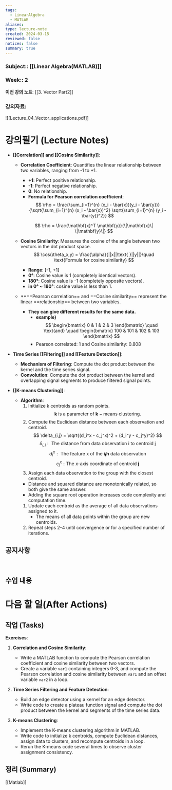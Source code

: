 ```yaml
---
tags:
  - LinearAlgebra
  - MATLAB
aliases: 
type: lecture-note
created: 2024-03-15
reviewed: false
notices: false
summary: true
---
```

### **Subject**:: [[Linear Algebra(MATLAB)]]
### **Week**:: 2

**이전 강의 노트**: [[3. Vector Part2]]

### 강의자료: 
![[Lecture_04_Vector_applications.pdf]]

# 강의필기 (Lecture Notes)

- **[[Correlation]] and [[Cosine Similarity]]**:
    
    - **Correlation Coefficient**: Quantifies the linear relationship between two variables, ranging from -1 to +1.
        - **+1**: Perfect positive relationship.
        - **-1**: Perfect negative relationship.
        - **0**: No relationship.
	    - **Formula for Pearson correlation coefficient**:
	    $$
		\rho = \frac{\sum_{i=1}^{n} (x_i - \bar{x})(y_i - \bar{y})}{\sqrt{\sum_{i=1}^{n} (x_i - \bar{x})^2} \sqrt{\sum_{i=1}^{n} (y_i - \bar{y})^2}}
		$$

		$$
		\rho = \frac{\mathbf{x}^T \mathbf{y}}{\|\mathbf{x}\| \|\mathbf{y}\|}
		$$

    - **Cosine Similarity**: Measures the cosine of the angle between two vectors in the dot product space.
	     $$
		\cos(\theta_x,y) = \frac{\alpha}{||x||\text{ }||y||}\quad \text{Formula for cosine similarity}
		$$
        - **Range**: [-1, +1]
        - **0°**: Cosine value is 1 (completely identical vectors).
        - **180°**: Cosine value is -1 (completely opposite vectors).
        - **in 0° ~ 180°**: cosine value is less than 1.
    - **==Pearson correlation== and ==Cosine similarity== represent the linear ==relationship== between two variables.
	    - **They can give different results for the same data.**
			- **example)**
			$$
			\begin{bmatrix} 0 & 1 & 2 & 3 \end{bmatrix} \quad \text{and} \quad \begin{bmatrix} 100 & 101 & 102 & 103 \end{bmatrix}
			$$
			- Pearson correlated: 1 and Cosine similarity: 0.808
        
- **Time Series [[Filtering]] and [[Feature Detection]]**:
    
    - **Mechanism of Filtering**: Compute the dot product between the kernel and the time series signal.
    - **Convolution**: Compute the dot product between the kernel and overlapping signal segments to produce filtered signal points.
    
- **[[K-means Clustering]]**:
    
    - **Algorithm**:
        1. Initialize k centroids as random points.
		    $$
		    \mathbf{k} \text{ is a parameter of } \mathbf{k}-\text{means clustering.}
		    $$
        1. Compute the Euclidean distance between each observation and centroid.
	        $$
	        \delta_{i,j} = \sqrt{(d_i^x - c_j^x)^2 + (d_i^y - c_j^y)^2}
	        $$
	        $$
	        \delta_{i,j}: \text{ The distance from data observation i to centroid j}
	        $$
	        $$
	        d_i^x: \text{ The feature x of the } \mathbf{i_th}\text{ data observation}
	        $$
	        $$
	        c_j^x: \text{The x-axis coordinate of centroid } \mathbf{j}
	        $$
        1. Assign each data observation to the group with the closest centroid.
		- Distance and squared distance are monotonically related, so both give the same answer.
		- Adding the square root operation increases code complexity and computation time.
        1. Update each centroid as the average of all data observations assigned to it.
	        - The means of all data points within the group are new centroids.
        1. Repeat steps 2-4 until convergence or for a specified number of iterations.
## 공지사항
<br>



## 수업 내용


# 다음 할 일(After Actions)
## 작업 (Tasks)
**Exercises**:

1. **Correlation and Cosine Similarity**:
    
    - Write a MATLAB function to compute the Pearson correlation coefficient and cosine similarity between two vectors.
    - Create a variable `var1` containing integers 0-3, and compute the Pearson correlation and cosine similarity between `var1` and an offset variable `var2` in a loop.
2. **Time Series Filtering and Feature Detection**:
    
    - Build an edge detector using a kernel for an edge detector.
    - Write code to create a plateau function signal and compute the dot product between the kernel and segments of the time series data.
3. **K-means Clustering**:
    
    - Implement the K-means clustering algorithm in MATLAB.
    - Write code to initialize k centroids, compute Euclidean distances, assign data to clusters, and recompute centroids in a loop.
    - Rerun the K-means code several times to observe cluster assignment consistency.

## 정리 (Summary)
[[Matlab]]


